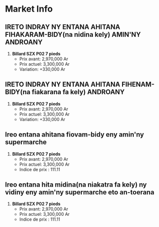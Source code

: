# Market Info

## IRETO INDRAY NY ENTANA AHITANA FIHAKARAM-BIDY(na nidina kely) AMIN'NY ANDROANY

1. **Billard SZX P02 7 pieds**
   - Prix avant: 2,970,000 Ar
   - Prix actuel: 3,300,000 Ar
   - Variation: +330,000 Ar

## IRETO INDRAY NY ENTANA AHITANA FIHENAM-BIDY(na fiakarana fa kely) ANDROANY

1. **Billard SZX P02 7 pieds**
   - Prix avant: 2,970,000 Ar
   - Prix actuel: 3,300,000 Ar
   - Variation: +330,000 Ar

## Ireo entana ahitana fiovam-bidy eny amin'ny supermarche

1. **Billard SZX P02 7 pieds**
   - Prix avant: 2,970,000 Ar
   - Prix actuel: 3,300,000 Ar
   - Indice de prix : 111.11

## Ireo entana hita midina(na niakatra fa kely) ny vidiny eny amin'ny supermarche eto an-toerana

1. **Billard SZX P02 7 pieds**
   - Prix avant: 2,970,000 Ar
   - Prix actuel: 3,300,000 Ar
   - Indice de prix : 111.11

